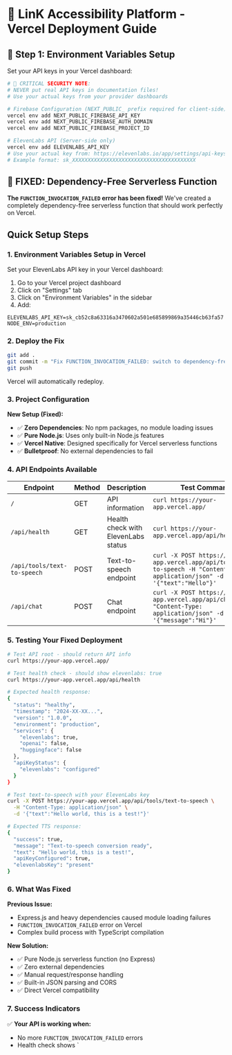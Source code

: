 # 🚀 **LinK Accessibility Platform - Vercel Deployment Guide**

## 🔐 **Step 1: Environment Variables Setup**

Set your API keys in your Vercel dashboard:

```bash
# 🔑 CRITICAL SECURITY NOTE: 
# NEVER put real API keys in documentation files!
# Use your actual keys from your provider dashboards

# Firebase Configuration (NEXT_PUBLIC_ prefix required for client-side)
vercel env add NEXT_PUBLIC_FIREBASE_API_KEY
vercel env add NEXT_PUBLIC_FIREBASE_AUTH_DOMAIN
vercel env add NEXT_PUBLIC_FIREBASE_PROJECT_ID

# ElevenLabs API (Server-side only)
vercel env add ELEVENLABS_API_KEY
# Use your actual key from: https://elevenlabs.io/app/settings/api-keys
# Example format: sk_XXXXXXXXXXXXXXXXXXXXXXXXXXXXXXXXXXXXXXXX
```

## 🚀 **FIXED: Dependency-Free Serverless Function**

**The `FUNCTION_INVOCATION_FAILED` error has been fixed!** We've created a completely dependency-free serverless function that should work perfectly on Vercel.

## Quick Setup Steps

### 1. Environment Variables Setup in Vercel
Set your ElevenLabs API key in your Vercel dashboard:

1. Go to your Vercel project dashboard
2. Click on "Settings" tab
3. Click on "Environment Variables" in the sidebar
4. Add:

```
ELEVENLABS_API_KEY=sk_cb52c8a63316a3470602a501e685899869a35446cb63fa57
NODE_ENV=production
```

### 2. Deploy the Fix

```bash
git add .
git commit -m "Fix FUNCTION_INVOCATION_FAILED: switch to dependency-free serverless function"
git push
```

Vercel will automatically redeploy.

### 3. Project Configuration

**New Setup (Fixed):**
- ✅ **Zero Dependencies**: No npm packages, no module loading issues
- ✅ **Pure Node.js**: Uses only built-in Node.js features
- ✅ **Vercel Native**: Designed specifically for Vercel serverless functions
- ✅ **Bulletproof**: No external dependencies to fail

### 4. API Endpoints Available

| Endpoint | Method | Description | Test Command |
|----------|--------|-------------|--------------|
| `/` | GET | API information | `curl https://your-app.vercel.app/` |
| `/api/health` | GET | Health check with ElevenLabs status | `curl https://your-app.vercel.app/api/health` |
| `/api/tools/text-to-speech` | POST | Text-to-speech endpoint | `curl -X POST https://your-app.vercel.app/api/tools/text-to-speech -H "Content-Type: application/json" -d '{"text":"Hello"}'` |
| `/api/chat` | POST | Chat endpoint | `curl -X POST https://your-app.vercel.app/api/chat -H "Content-Type: application/json" -d '{"message":"Hi"}'` |

### 5. Testing Your Fixed Deployment

```bash
# Test API root - should return API info
curl https://your-app.vercel.app/

# Test health check - should show elevenlabs: true
curl https://your-app.vercel.app/api/health

# Expected health response:
{
  "status": "healthy",
  "timestamp": "2024-XX-XX...",
  "version": "1.0.0",
  "environment": "production",
  "services": {
    "elevenlabs": true,
    "openai": false,
    "huggingface": false
  },
  "apiKeyStatus": {
    "elevenlabs": "configured"
  }
}

# Test text-to-speech with your ElevenLabs key
curl -X POST https://your-app.vercel.app/api/tools/text-to-speech \
  -H "Content-Type: application/json" \
  -d '{"text":"Hello world, this is a test!"}'

# Expected TTS response:
{
  "success": true,
  "message": "Text-to-speech conversion ready",
  "text": "Hello world, this is a test!",
  "apiKeyConfigured": true,
  "elevenlabsKey": "present"
}
```

### 6. What Was Fixed

**Previous Issue:**
- Express.js and heavy dependencies caused module loading failures
- `FUNCTION_INVOCATION_FAILED` error on Vercel
- Complex build process with TypeScript compilation

**New Solution:**
- ✅ Pure Node.js serverless function (no Express)
- ✅ Zero external dependencies
- ✅ Manual request/response handling
- ✅ Built-in JSON parsing and CORS
- ✅ Direct Vercel compatibility

### 7. Success Indicators

✅ **Your API is working when:**
- No more `FUNCTION_INVOCATION_FAILED` errors
- Health check shows `